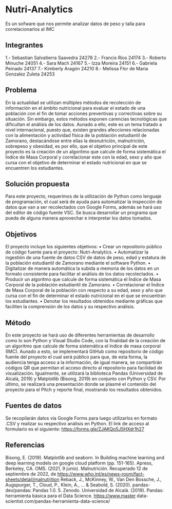 # Nutri-Analytics
Es un sofware que nos permite analizar datos de peso y talla para correlacionarlos al IMC
## Integrantes
1.- Sebastian Salvatierra Saavedra 24278
2.- Francis Rios 24174 
3.- Roberto Minuche 24051
4.- Sara Mach 24167
5.- Izza Moreira 24151
6.- Gabriela Peinado 24137
7.- Kimberly Aragón 24210
8.- Melissa Flor de Maria Gonzalez Zuleta 24253
## Problema
En la actualidad se utilizan múltiples métodos de recolección de información en el ámbito nutricional para evaluar el estado de una población con el fin de tomar acciones preventivas y correctivas sobre su situación. Sin embargo, estos métodos exponen carencias tecnológicas que dificultan el análisis de los datos. Aunado a ello, este es un tema tratado a nivel internacional, puesto que, existen grandes afecciones relacionadas con la alimentación y actividad física de la población estudiantil de Zamorano, destacándose entre ellas la desnutrición, malnutrición, sobrepeso y obesidad, es por ello, que el objetivo principal de este proyecto es la creación de un algoritmo que calcule de forma sistemática el Índice de Masa Corporal y correlacionar este con la edad, sexo y año que cursa con el objetivo de determinar el estado nutricional en que se encuentren los estudiantes.
## Solución propuesta
Para este proyecto, requerimos de la utilización de Python como lenguaje de programación, el cual será de ayuda para automatizar la inspección de datos que van a ser recolectados con Google Forms, además se hará uso del editor de código fuente VSC. Se busca desarrollar un programa que pueda de alguna manera aprovechar e interpretar los datos tomados.
## Objetivos
El proyecto incluye los siguientes objetivos:
• Crear un repositorio público de código fuente para el proyecto: Nutri-Analytics.
• Automatizar la ingestión de una fuente de datos CSV de datos de peso, edad y estatura de la población estudiantil de Zamorano mediante el software Python.
• Digitalizar de manera automática la subida a memoria de los datos en un formato consistente para facilitar el análisis de los datos recolectados.
• Producir un algoritmo que calcule de forma sistemática el Índice de Masa Corporal de la población estudiantil de Zamorano.
• Correlacionar el Índice de Masa Corporal de la población con respecto a su edad, sexo y año que cursa con el fin de determinar el estado nutricional en el que se encuentran los estudiantes.
• Denotar los resultados obtenidos mediante gráficas que faciliten la comprensión de los datos y su respectivo análisis.
## Método
En este proyecto se hará uso de diferentes herramientas de desarrollo como lo son Python y Visual Studio Code, con la finalidad de la creación de un algoritmo que calcule de forma sistemática el índice de masa corporal (IMC). Aunado a esto, se implementará GitHub como repositorio de código fuente del proyecto el cual será público para que, de esta forma, la audiencia tenga acceso a la información, de igual manera, se compartirán códigos QR que permitan el acceso directo al repositorio para facilidad de visualización. Igualmente, se utilizará la biblioteca Pandas (Universidad de Alcalá, 2019) y Matplotlib (Bisong, 2019) en conjunto con Python y CSV.
Por último, se realizará una presentación donde se plasmé el contenido del proyecto para el Pitch y reporte final, mostrando los resultados obtenidos.
## Fuentes de datos
Se recopilarán datos vía Google Forms para luego utilizarlos en formato .CSV y realizar su respectivo análisis en Python.
El link de acceso al formulario es el siguiente: https://forms.gle/ZJAKQo5J5HXdr1h27
## Referencias
Bisong, E. (2019). Matplotlib and seaborn. In Building machine learning and deep learning models on google cloud platform (pp. 151-165). Apress, Berkeley, CA.
OMS. (2021, 9 junio). Malnutrición. Recuperado 12 de septiembre de 2022, de https://www.who.int/es/news-room/fact-sheets/detail/malnutrition
Reback, J., McKinney, W., Van Den Bossche, J., Augspurger, T., Cloud, P., Klein, A., ... & Seabold, S. (2020). pandas-dev/pandas: Pandas 1.0. 5. Zenodo.
Universidad de Alcalá. (2019). Pandas: herramienta básica para el Data Science. https://www.master data-scientist.com/pandas-herramienta-data-science/
